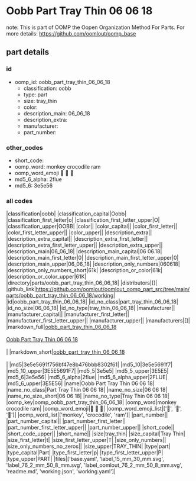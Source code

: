 # Oobb Part Tray Thin 06 06 18  

note: This is part of OOMP the Oopen Organization Method For Parts. For more details: https://github.com/oomlout/oomp_base

##  part details





### id
* oomp_id: oobb_part_tray_thin_06_06_18
  * classification: oobb
  * type: part
  * size: tray_thin
  * color: 
  * description_main: 06_06_18
  * description_extra: 
  * manufacturer: 
  * part_number: 

### other_codes
* short_code: 
* oomp_word: monkey crocodile ram
* oomp_word_emoji :monkey: :crocodile: :ram:
* md5_6_alpha: 2flue
* md5_6: 3e5e56

### all codes 
|classification|oobb|
|classification_capital|Oobb|
|classification_first_letter|o|
|classification_first_letter_upper|O|
|classification_upper|OOBB|
|color||
|color_capital||
|color_first_letter||
|color_first_letter_upper||
|color_upper||
|description_extra||
|description_extra_capital||
|description_extra_first_letter||
|description_extra_first_letter_upper||
|description_extra_upper||
|description_main|06_06_18|
|description_main_capital|06 06.18|
|description_main_first_letter|0|
|description_main_first_letter_upper|0|
|description_main_upper|06_06_18|
|description_only_numbers|060618|
|description_only_numbers_short|61k|
|description_or_color|61k|
|description_or_color_upper|61K|
|directory|parts/oobb_part_tray_thin_06_06_18|
|distributors|[]|
|github_link|https://github.com/oomlout/oomlout_oomp_part_src/tree/main/parts/oobb_part_tray_thin_06_06_18/working|
|id|oobb_part_tray_thin_06_06_18|
|id_no_class|part_tray_thin_06_06_18|
|id_no_size|06_06_18|
|id_no_type|tray_thin_06_06_18|
|manufacturer||
|manufacturer_capital||
|manufacturer_first_letter||
|manufacturer_first_letter_upper||
|manufacturer_upper||
|manufacturers|[]|
|markdown_full|[oobb_part_tray_thin_06_06_18](https://github.com/oomlout/oomlout_oomp_part_src/tree/main/parts/oobb_part_tray_thin_06_06_18/working)<br>[](https://github.com/oomlout/oomlout_oomp_part_src/tree/main/parts/oobb_part_tray_thin_06_06_18/working)<br>[Oobb Part Tray Thin 06 06 18](https://github.com/oomlout/oomlout_oomp_part_src/tree/main/parts/oobb_part_tray_thin_06_06_18/working)<br><br>|
|markdown_short|[oobb_part_tray_thin_06_06_18](https://github.com/oomlout/oomlout_oomp_part_src/tree/main/parts/oobb_part_tray_thin_06_06_18/working)<br><br>|
|md5|3e5e5691f756bf47e8b476bbb8302f61|
|md5_10|3e5e5691f7|
|md5_10_upper|3E5E5691F7|
|md5_5|3e5e5|
|md5_5_upper|3E5E5|
|md5_6|3e5e56|
|md5_6_alpha|2flue|
|md5_6_alpha_upper|2FLUE|
|md5_6_upper|3E5E56|
|name|Oobb Part Tray Thin 06 06 18|
|name_no_class|Part Tray Thin 06 06 18|
|name_no_size|06 06 18|
|name_no_size_short|06 06 18|
|name_no_type|Tray Thin 06 06 18|
|oomp_key|oomp_oobb_part_tray_thin_06_06_18|
|oomp_word|monkey crocodile ram|
|oomp_word_emoji|:monkey: :crocodile: :ram:|
|oomp_word_emoji_list|[':monkey:', ':crocodile:', ':ram:']|
|oomp_word_list|['monkey', 'crocodile', 'ram']|
|part_number||
|part_number_capital||
|part_number_first_letter||
|part_number_first_letter_upper||
|part_number_upper||
|short_code||
|short_code_upper||
|short_name||
|size|tray_thin|
|size_capital|Tray Thin|
|size_first_letter|t|
|size_first_letter_upper|T|
|size_only_numbers||
|size_only_numbers_no_zeros||
|size_upper|TRAY_THIN|
|type|part|
|type_capital|Part|
|type_first_letter|p|
|type_first_letter_upper|P|
|type_upper|PART|
|files|['base.yaml', 'label_15_mm_30_mm.svg', 'label_76_2_mm_50_8_mm.svg', 'label_oomlout_76_2_mm_50_8_mm.svg', 'readme.md', 'working.json', 'working.yaml']|
